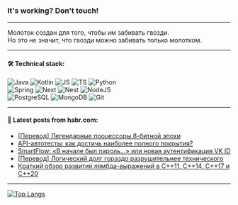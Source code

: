 ### It's working? Don't touch!

---
Молоток создан для того, чтобы им забивать гвозди. <br>
Но это не значит, что гвозди можно забивать только молотком.

---

#### 🛠️ Technical stack:

![Java](https://img.shields.io/badge/Java-informational?logo=Oracle&style=flat&logoColor=white&color=FF4500)
![Kotlin](https://img.shields.io/badge/Kotlin-informational?logo=Kotlin&style=flat&logoColor=white&color=774D97)
![JS](https://img.shields.io/badge/JS-informational?logo=javaScript&style=flat&logoColor=black&color=F7Df1E)
![TS](https://img.shields.io/badge/TypeScript-informational?logo=typeScript&style=flat&logoColor=black&color=017acc)
![Python](https://img.shields.io/badge/Python-informational?logo=Python&style=flat&logoColor=black&color=ffdd54) <br>
![Spring](https://img.shields.io/badge/SpringBoot-informational?logo=SpringBoot&style=flat&logoColor=white&color=6DB33F) 
![Next](https://img.shields.io/badge/Next.js-informational?logo=Next.js&style=flat&logoColor=white&color=3671a1)
![Nest](https://img.shields.io/badge/NestJS-informational?logo=NestJS&style=flat&logoColor=white&color=E0234E)
![NodeJS](https://img.shields.io/badge/NodeJS-informational?logo=node.js&style=flat&logoColor=white&color=70A760) <br>
![PostgreSQL](https://img.shields.io/badge/PostgreSQL-informational?logo=PostgreSQL&style=flat&logoColor=white&color=DAA520)
![MongoDB](https://img.shields.io/badge/MongoDB-informational?logo=MongoDB&style=flat&logoColor=white&color=870000)
![Git](https://img.shields.io/badge/Git-informational?logo=git&style=flat&logoColor=white&color=f74e28)

___

#### 💬 Latest posts from habr.com:

<!-- BLOG-POST-LIST:START -->
- [[Перевод] Легендарные процессоры 8-битной эпохи](https://habr.com/ru/companies/beeline_tech/articles/795619/?utm_source=habrahabr&utm_medium=rss&utm_campaign=795619)
- [API-автотесты: как достичь наиболее полного покрытия?](https://habr.com/ru/companies/ncloudtech/articles/793342/?utm_source=habrahabr&utm_medium=rss&utm_campaign=793342)
- [SmartFlow: «В начале был пароль...» или новая аутентификация VK ID](https://habr.com/ru/companies/vk/articles/780194/?utm_source=habrahabr&utm_medium=rss&utm_campaign=780194)
- [[Перевод] Логический долг гораздо разрушительнее технического](https://habr.com/ru/companies/sportmaster_lab/articles/795557/?utm_source=habrahabr&utm_medium=rss&utm_campaign=795557)
- [Краткий обзор развития лямбда-выражений в C++11, C++14, C++17 и C++20](https://habr.com/ru/companies/otus/articles/794821/?utm_source=habrahabr&utm_medium=rss&utm_campaign=794821)
<!-- BLOG-POST-LIST:END -->

---
[![Top Langs](https://github-readme-stats-git-master-advtsetting-gmailcom.vercel.app/api/top-langs/?username=zloylis&langs_count=10&hide_title=false&title_color=e6edf3&size_weight=0.5&count_weight=0.5&layout=compact&hide_border=true&theme=dracula)](https://github.com/zloylis)

<!-- ![GitHub stats](https://github-readme-stats-git-master-advtsetting-gmailcom.vercel.app/api?username=zloylis&show_icons=true&hide_border=true&theme=dracula&hide_title=true&include_all_commits=true&count_private=true&hide=contribs&hide_rank=true) -->
